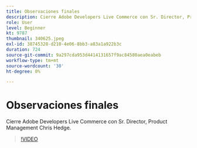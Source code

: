 ```yaml
---
title: Observaciones finales
description: Cierre Adobe Developers Live Commerce con Sr. Director, Product Management Chris Hedge.
role: User
level: Beginner
kt: 9787
thumbnail: 340625.jpeg
exl-id: 38745328-d210-4e06-8bb3-a83a1a922b3c
duration: 724
source-git-commit: 9a297cda953d4414131657f9ac84580aea0eabeb
workflow-type: tm+mt
source-wordcount: '30'
ht-degree: 0%

---
```


# Observaciones finales

Cierre Adobe Developers Live Commerce con Sr. Director, Product Management Chris Hedge.

>[!VIDEO](https://video.tv.adobe.com/v/340625/?quality=12&learn=on)
